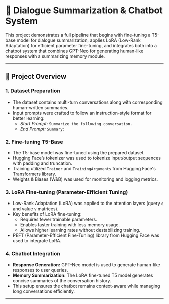 # 🤖 Dialogue Summarization & Chatbot System

This project demonstrates a full pipeline that begins with fine-tuning a T5-base model for dialogue summarization, applies LoRA (Low-Rank Adaptation) for efficient parameter fine-tuning, and integrates both into a chatbot system that combines GPT-Neo for generating human-like responses with a summarizing memory module.

---

## 📌 Project Overview

### 1. Dataset Preparation
- The dataset contains multi-turn conversations along with corresponding human-written summaries.
- Input prompts were crafted to follow an instruction-style format for better learning:
  - *Start Prompt:* `Summarize the following conversation.`
  - *End Prompt:* `Summary:`

### 2. Fine-tuning T5-Base
- The T5-base model was fine-tuned using the prepared dataset.
- Hugging Face’s tokenizer was used to tokenize input/output sequences with padding and truncation.
- Training utilized `Trainer` and `TrainingArguments` from Hugging Face's Transformers library.
- Weights & Biases (W&B) was used for monitoring and logging metrics.

### 3. LoRA Fine-tuning (Parameter-Efficient Tuning)
- Low-Rank Adaptation (LoRA) was applied to the attention layers (query `q` and value `v` matrices).
- Key benefits of LoRA fine-tuning:
  - Requires fewer trainable parameters.
  - Enables faster training with less memory usage.
  - Allows higher learning rates without destabilizing training.
- PEFT (Parameter-Efficient Fine-Tuning) library from Hugging Face was used to integrate LoRA.

### 4. Chatbot Integration
- **Response Generation:** GPT-Neo model is used to generate human-like responses to user queries.
- **Memory Summarization:** The LoRA fine-tuned T5 model generates concise summaries of the conversation history.
- This setup ensures the chatbot remains context-aware while managing long conversations efficiently.

---

